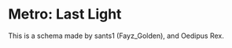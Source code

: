 Metro: Last Light
=======================================
This is a schema made by sants1 (Fayz_Golden), and Oedipus Rex.
